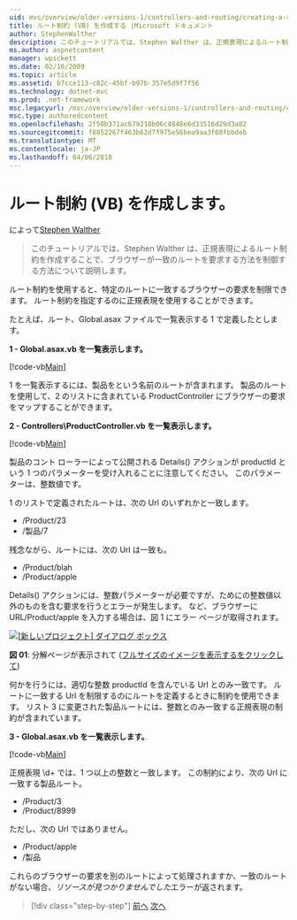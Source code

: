 ```yaml
---
uid: mvc/overview/older-versions-1/controllers-and-routing/creating-a-route-constraint-vb
title: ルート制約 (VB) を作成する |Microsoft ドキュメント
author: StephenWalther
description: このチュートリアルでは、Stephen Walther は、正規表現によるルート制約を作成することで、ブラウザーが一致のルートを要求する方法を制御する方法について説明します。
ms.author: aspnetcontent
manager: wpickett
ms.date: 02/16/2009
ms.topic: article
ms.assetid: b7cce113-c82c-45bf-b97b-357e5d9f7f56
ms.technology: dotnet-mvc
ms.prod: .net-framework
msc.legacyurl: /mvc/overview/older-versions-1/controllers-and-routing/creating-a-route-constraint-vb
msc.type: authoredcontent
ms.openlocfilehash: 2f50b371ac679218b06c4848e6d33516d29d3a82
ms.sourcegitcommit: f8852267f463b62d7f975e56bea9aa3f68fbbdeb
ms.translationtype: MT
ms.contentlocale: ja-JP
ms.lasthandoff: 04/06/2018
---
```

<a name="creating-a-route-constraint-vb"></a>ルート制約 (VB) を作成します。
====================
によって[Stephen Walther](https://github.com/StephenWalther)

> このチュートリアルでは、Stephen Walther は、正規表現によるルート制約を作成することで、ブラウザーが一致のルートを要求する方法を制御する方法について説明します。


ルート制約を使用すると、特定のルートに一致するブラウザーの要求を制限できます。 ルート制約を指定するのに正規表現を使用することができます。

たとえば、ルート、Global.asax ファイルで一覧表示する 1 で定義したとします。

**1 - Global.asax.vb を一覧表示します。**

[!code-vb[Main](creating-a-route-constraint-vb/samples/sample1.vb)]

1 を一覧表示するには、製品をという名前のルートが含まれます。 製品のルートを使用して、2 のリストに含まれている ProductController にブラウザーの要求をマップすることができます。

**2 - Controllers\ProductController.vb を一覧表示します。**

[!code-vb[Main](creating-a-route-constraint-vb/samples/sample2.vb)]

製品のコント ローラーによって公開される Details() アクションが productId という 1 つのパラメーターを受け入れることに注意してください。 このパラメーターは、整数値です。

1 のリストで定義されたルートは、次の Url のいずれかと一致します。

- /Product/23
- /製品/7

残念ながら、ルートには、次の Url は一致も。

- /Product/blah
- /Product/apple

Details() アクションには、整数パラメーターが必要ですが、ためにの整数値以外のものを含む要求を行うとエラーが発生します。 など、ブラウザーに URL/Product/apple を入力する場合は、図 1 にエラー ページが取得されます。


[![[新しいプロジェクト] ダイアログ ボックス](creating-a-route-constraint-vb/_static/image1.jpg)](creating-a-route-constraint-vb/_static/image1.png)

**図 01**: 分解ページが表示されて ([フルサイズのイメージを表示するをクリックして](creating-a-route-constraint-vb/_static/image2.png))


何かを行うには、適切な整数 productId を含んでいる Url とのみ一致です。 ルートに一致する Url を制限するのにルートを定義するときに制約を使用できます。 リスト 3 に変更された製品ルートには、整数とのみ一致する正規表現の制約が含まれています。

**3 - Global.asax.vb を一覧表示します。**

[!code-vb[Main](creating-a-route-constraint-vb/samples/sample3.vb)]

正規表現 \d+ では、1 つ以上の整数と一致します。 この制約により、次の Url に一致する製品ルート。

- /Product/3
- /Product/8999

ただし、次の Url ではありません。

- /Product/apple
- /製品

これらのブラウザーの要求を別のルートによって処理されますか、一致のルートがない場合、*リソースが見つかりませんでした*エラーが返されます。

> [!div class="step-by-step"]
> [前へ](creating-custom-routes-vb.md)
> [次へ](creating-a-custom-route-constraint-vb.md)
